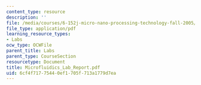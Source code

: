 ```yaml
---
content_type: resource
description: ''
file: /media/courses/6-152j-micro-nano-processing-technology-fall-2005/6cf4f71775440ef1705f713a1779d7ea_Microfluidics_Lab_Report.pdf
file_type: application/pdf
learning_resource_types:
- Labs
ocw_type: OCWFile
parent_title: Labs
parent_type: CourseSection
resourcetype: Document
title: Microfluidics_Lab_Report.pdf
uid: 6cf4f717-7544-0ef1-705f-713a1779d7ea
---
```

